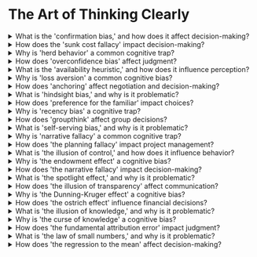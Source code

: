 

# The Art of Thinking Clearly

<details>
<summary>What is the 'confirmation bias,' and how does it affect decision-making?</summary>

- Confirmation bias is seeking information that confirms preexisting beliefs.

- It leads to selective perception and poor decision-making.

- Avoid it by seeking diverse perspectives.

</details>

<details>
<summary>How does the 'sunk cost fallacy' impact decision-making?</summary>

- The sunk cost fallacy involves making decisions based on past investments.

- It can lead to irrational choices and wasted resources.

- Focus on future costs and benefits.

</details>

<details>
<summary>Why is 'herd behavior' a common cognitive trap?</summary>

- Herd behavior is following the crowd without critical thinking.

- It can lead to poor decisions and irrational actions.

- Practice independent thinking and analysis.

</details>

<details>
<summary>How does 'overconfidence bias' affect judgment?</summary>

- Overconfidence bias leads to overestimating one's abilities and knowledge.

- It can result in poor decisions and missed opportunities.

- Stay open to self-reflection and feedback.

</details>

<details>
<summary>What is the 'availability heuristic,' and how does it influence perception?</summary>

- The availability heuristic relies on readily available information for judgment.

- It can lead to skewed perceptions and decisions based on recent events.

- Seek a broader perspective for better judgment.

</details>

<details>
<summary>Why is 'loss aversion' a common cognitive bias?</summary>

- Loss aversion is the tendency to fear losses more than gains.

- It can lead to risk aversion and missed opportunities.

- Consider risks and rewards objectively.

</details>

<details>
<summary>How does 'anchoring' affect negotiation and decision-making?</summary>

- Anchoring is the tendency to rely on the first piece of information encountered.

- It can bias judgment and negotiation outcomes.

- Be aware of anchors and seek diverse data.

</details>

<details>
<summary>What is 'hindsight bias,' and why is it problematic?</summary>

- Hindsight bias is viewing past events as having been predictable.

- It can lead to overconfidence and misjudgment of risks.

- Acknowledge uncertainty in hindsight.

</details>

<details>
<summary>How does 'preference for the familiar' impact choices?</summary>

- Preference for the familiar leads to a bias against the unknown.

- It can limit exploration and stifle innovation.

- Challenge comfort zones for growth.

</details>

<details>
<summary>Why is 'recency bias' a cognitive trap?</summary>

- Recency bias gives more weight to recent events in decision-making.

- It can lead to overlooking long-term trends and misjudging situations.

- Balance recent data with historical context.

</details>

<details>
<summary>How does 'groupthink' affect group decisions?</summary>

- Groupthink is when a desire for consensus overrides critical thinking.

- It can lead to poor decisions and a lack of diverse perspectives.

- Encourage open debate and diverse viewpoints.

</details>

<details>
<summary>What is 'self-serving bias,' and why is it problematic?</summary>

- Self-serving bias is attributing successes to oneself and failures to external factors.

- It can hinder personal growth and accountability.

- Acknowledge personal responsibility.

</details>

<details>
<summary>Why is 'narrative fallacy' a common cognitive trap?</summary>

- Narrative fallacy involves constructing stories to make sense of events.

- It can lead to biased interpretations and selective memory.

- Seek objective analysis and evidence.

</details>

<details>
<summary>How does 'the planning fallacy' impact project management?</summary>

- The planning fallacy involves underestimating the time and resources needed for tasks.

- It can lead to project delays and budget overruns.

- Apply realistic estimates and buffers.

</details>

<details>
<summary>What is 'the illusion of control,' and how does it influence behavior?</summary>

- The illusion of control is believing one has more influence over outcomes than is true.

- It can lead to excessive risk-taking and poor decisions.

- Acknowledge external factors and probabilities.

</details>

<details>
<summary>Why is 'the endowment effect' a cognitive bias?</summary>

- The endowment effect is overvaluing what one owns.

- It can lead to reluctance to trade or sell possessions.

- Practice objective evaluation of value.

</details>

<details>
<summary>How does 'the narrative fallacy' impact decision-making?</summary>

- The narrative fallacy involves constructing stories to make sense of events.

- It can lead to biased interpretations and selective memory.

- Seek objective analysis and evidence.

</details>

<details>
<summary>What is 'the spotlight effect,' and why is it problematic?</summary>

- The spotlight effect is the belief that others notice and care about our actions more than they do.

- It can lead to self-consciousness and anxiety.

- Recognize that others are often less attentive than we think.

</details>

<details>
<summary>How does 'the illusion of transparency' affect communication?</summary>

- The illusion of transparency is believing our emotions and thoughts are more evident to others than they are.

- It can lead to miscommunication and misunderstanding.

- Practice clear and explicit communication.

</details>

<details>
<summary>Why is 'the Dunning-Kruger effect' a cognitive bias?</summary>

- The Dunning-Kruger effect is when people with low competence overestimate their abilities.

- It can lead to unwarranted confidence and poor decisions.

- Acknowledge your limitations and seek expertise.

</details>

<details>
<summary>How does 'the ostrich effect' influence financial decisions?</summary>

- The ostrich effect is avoiding or ignoring negative information about investments.

- It can lead to financial losses and missed opportunities.

- Stay informed and proactive in financial matters.

</details>

<details>
<summary>What is 'the illusion of knowledge,' and why is it problematic?</summary>

- The illusion of knowledge is overestimating one's understanding of a topic.

- It can lead to poor decision-making and a lack of humility.

- Embrace ongoing learning and curiosity.

</details>

<details>
<summary>Why is 'the curse of knowledge' a cognitive bias?</summary>

- The curse of knowledge is assuming others have the same level of understanding.

- It can lead to ineffective communication and frustration.

- Practice clear and empathetic communication.

</details>

<details>
<summary>How does 'the fundamental attribution error' impact judgment?</summary>

- The fundamental attribution error is attributing others' actions to their character while attributing our actions to circumstances.

- It can lead to misunderstandings and conflicts.

- Consider situational factors in judgment.

</details>

<details>
<summary>What is 'the law of small numbers,' and why is it problematic?</summary>

- The law of small numbers involves making broad conclusions based on limited data.

- It can lead to flawed conclusions and inaccurate predictions.

- Seek larger and more representative samples.

</details>

<details>
<summary>How does 'the regression to the mean' affect decision-making?</summary>

- Regression to the mean is the tendency for extreme events to move closer to the average over time.

- It can lead to overreacting to outliers and misjudging trends.

- Consider the natural variation in data.

</details>

